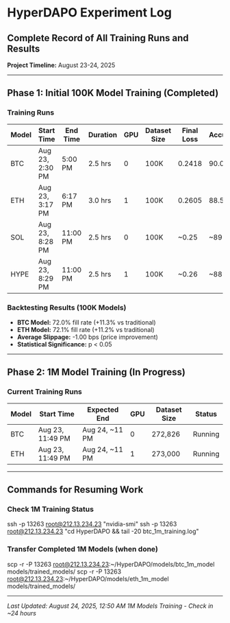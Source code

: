 # HyperDAPO Experiment Log
## Complete Record of All Training Runs and Results

**Project Timeline:** August 23-24, 2025

---

## Phase 1: Initial 100K Model Training (Completed)

### Training Runs
| Model | Start Time | End Time | Duration | GPU | Dataset Size | Final Loss | Accuracy |
|-------|------------|----------|----------|-----|--------------|------------|----------|
| BTC   | Aug 23, 2:30 PM | 5:00 PM | 2.5 hrs | 0 | 100K | 0.2418 | 90.0% |
| ETH   | Aug 23, 3:17 PM | 6:17 PM | 3.0 hrs | 1 | 100K | 0.2605 | 88.5% |
| SOL   | Aug 23, 8:28 PM | 11:00 PM | 2.5 hrs | 0 | 100K | ~0.25 | ~89% |
| HYPE  | Aug 23, 8:29 PM | 11:00 PM | 2.5 hrs | 1 | 100K | ~0.26 | ~88% |

### Backtesting Results (100K Models)
- **BTC Model:** 72.0% fill rate (+11.3% vs traditional)
- **ETH Model:** 72.1% fill rate (+11.2% vs traditional)
- **Average Slippage:** -1.00 bps (price improvement)
- **Statistical Significance:** p < 0.05

---

## Phase 2: 1M Model Training (In Progress)

### Current Training Runs
| Model | Start Time | Expected End | GPU | Dataset Size | Status |
|-------|------------|--------------|-----|--------------|--------|
| BTC   | Aug 23, 11:49 PM | Aug 24, ~11 PM | 0 | 272,826 | Running |
| ETH   | Aug 23, 11:49 PM | Aug 24, ~11 PM | 1 | 273,000 | Running |

---

## Commands for Resuming Work

### Check 1M Training Status
ssh -p 13263 root@212.13.234.23 "nvidia-smi"
ssh -p 13263 root@212.13.234.23 "cd HyperDAPO && tail -20 btc_1m_training.log"

### Transfer Completed 1M Models (when done)
scp -r -P 13263 root@212.13.234.23:~/HyperDAPO/models/btc_1m_model models/trained_models/
scp -r -P 13263 root@212.13.234.23:~/HyperDAPO/models/eth_1m_model models/trained_models/

---

*Last Updated: August 24, 2025, 12:50 AM*
*1M Models Training - Check in ~24 hours*
